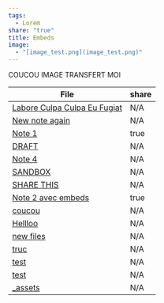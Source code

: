 ```yaml
---
tags:
  - Lorem
share: "true"
title: Embeds
image:
  - "[image_test.png](image_test.png)"
---
```

COUCOU IMAGE TRANSFERT MOI

| File                                                                                           | share |
| ---------------------------------------------------------------------------------------------- | ----- |
| [Labore Culpa Culpa Eu Fugiat](../../../Labore%20Culpa%20Culpa%20Eu%20Fugiat) | N/A   |
| [New note again](../../../New%20note%20again.md)                             | N/A   |
| [Note 1](../../ObsidianPublisher%20Repository/Note%201.md)                                             | true  |
| [DRAFT](../../../DRAFT.md)                                                                    | N/A   |
| [Note 4](../../../Note%204.md)                                                                  | N/A   |
| [SANDBOX](../../../SANDBOX.md)                                                                | N/A   |
| [SHARE THIS](../../../SHARE%20THIS.md)                                                          | N/A   |
| [Note 2 avec embeds](Note%202%20avec%20embeds.md)                                | true  |
| [coucou](../../../coucou.md)                                   | N/A   |
| [Hellloo](../../../Hellloo.md)                                        | N/A   |
| [new files](../../../new%20files.md)                                    | N/A   |
| [truc](../../../truc.md)                                              | N/A   |
| [test](../../../test.md)                                              | N/A   |
| [test](../../../test.md)                                                                         | N/A   |
| [_assets](../../../_assets.md)                                                                | N/A   |



